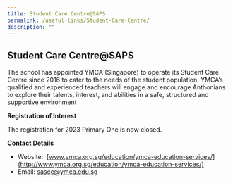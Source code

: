 ```yaml
---
title: Student Care Centre@SAPS
permalink: /useful-links/Student-Care-Centre/
description: ""
---
```

## Student Care Centre@SAPS

The school has appointed YMCA (Singapore) to operate its Student Care Centre since 2016 to cater to the needs of the student population. YMCA’s qualified and experienced teachers will engage and encourage Anthonians to explore their talents, interest, and abilities in a safe, structured and supportive environment

**Registration of Interest**

The registration for 2023 Primary One is now closed.

**Contact Details**

*   Website: [](http://www.ymca.org.sg/cdcscc/) [www.ymca.org.sg/education/ymca-education-services/](http://www.ymca.org.sg/education/ymca-education-services/)
*   Email: [sascc@ymca.edu.sg](mailto:sascc@ymca.edu.sg)
